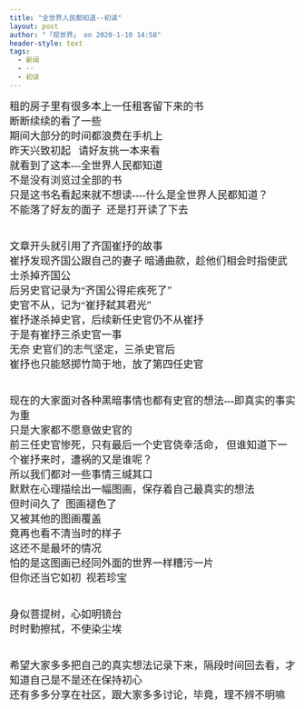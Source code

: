 ```yaml
---
title: "全世界人民都知道--初读"
layout: post
author: "「观世界」 on 2020-1-10 14:58"
header-style: text
tags:
  - 新闻
  - --
  - 初读
---
```


<head></head>
<body>
 <font face="微软雅黑"><font size="4">租的房子里有很多本上一任租客留下来的书 </font></font>
 <br> 
 <font face="微软雅黑"><font size="4">断断续续的看了一些</font></font>
 <br> 
 <font face="微软雅黑"><font size="4">期间大部分的时间都浪费在手机上</font></font>
 <br> 
 <font face="微软雅黑"><font size="4">昨天兴致初起&nbsp; &nbsp;请好友挑一本来看</font></font>
 <br> 
 <font face="微软雅黑"><font size="4">就看到了这本---全世界人民都知道</font></font>
 <br> 
 <font face="微软雅黑"><font size="4">不是没有浏览过全部的书&nbsp; &nbsp;</font></font>
 <br> 
 <font face="微软雅黑"><font size="4">只是这书名看起来就不想读----什么是全世界人民都知道？</font></font>
 <br> 
 <font face="微软雅黑"><font size="4">不能落了好友的面子&nbsp;&nbsp;还是打开读了下去</font></font>
 <br> 
 <font face="微软雅黑"><font size="4"><br> </font></font>
 <br> 
 <font face="微软雅黑"><font size="4">文章开头就引用了齐国崔抒的故事</font></font>
 <br> 
 <font face="微软雅黑"><font size="4">崔抒发现齐国公跟自己的妻子</font></font>
 <font face="微软雅黑"><font size="4">暗通曲款，趁他们相会时指使武士杀掉齐国公</font></font>
 <br> 
 <font face="微软雅黑"><font size="4">后另史官记录为“齐国公得疟疾死了”</font></font>
 <br> 
 <font face="微软雅黑"><font size="4">史官不从，记为“崔抒弑其君光” </font></font>
 <br> 
 <font face="微软雅黑"><font size="4">崔抒遂杀掉史官，后续新任史官仍不从崔抒</font></font>
 <br> 
 <font face="微软雅黑"><font size="4">于是有崔抒三杀史官一事</font></font>
 <br> 
 <font face="微软雅黑"><font size="4">无奈</font></font>
 <font face="微软雅黑"><font size="4">史官们的志气坚定，三杀史官后</font></font>
 <br> 
 <font face="微软雅黑"><font size="4">崔抒也只能怒掷竹简于地，放了第四任史官</font></font>
 <br> 
 <font face="微软雅黑"><font size="4"><br> </font></font>
 <br> 
 <font face="微软雅黑"><font size="4">现在的大家面对各种黑暗事情也都有史官的想法---即真实的事实为重</font></font>
 <br> 
 <font face="微软雅黑"><font size="4">只是大家都不愿意做史官的</font></font>
 <br> 
 <font face="微软雅黑"><font size="4">前三任史官惨死，只有最后一个史官侥幸活命，</font></font>
 <font face="微软雅黑"><font size="4">但谁知道下一个崔抒来时，遭祸的又是谁呢？</font></font>
 <br> 
 <font face="微软雅黑"><font size="4">所以我们都对一些事情三缄其口</font></font>
 <br> 
 <font face="微软雅黑"><font size="4">默默在心理描绘出一幅图画，保存着自己最真实的想法</font></font>
 <br> 
 <font face="微软雅黑"><font size="4">但时间久了&nbsp;&nbsp;图画褪色了 </font></font>
 <br> 
 <font face="微软雅黑"><font size="4">又被其他的图画覆盖</font></font>
 <br> 
 <font face="微软雅黑"><font size="4">竟再也看不清当时的样子</font></font>
 <br> 
 <font face="微软雅黑"><font size="4">这还不是最坏的情况&nbsp;&nbsp;</font></font>
 <br> 
 <font face="微软雅黑"><font size="4">怕的是这图画已经同外面的世界一样糟污一片</font></font>
 <br> 
 <font face="微软雅黑"><font size="4">但你还当它如初&nbsp;&nbsp;视若珍宝</font></font>
 <br> 
 <font face="微软雅黑"><font size="4"><br> </font></font>
 <br> 
 <font face="微软雅黑"><font size="4">身似菩提树，心如明镜台</font></font>
 <br> 
 <font face="微软雅黑"><font size="4">时时勤擦拭，不使染尘埃</font></font>
 <br> 
 <font face="微软雅黑"><font size="4"><br> </font></font>
 <br> 
 <font face="微软雅黑"><font size="4">希望大家多多把自己的真实想法记录下来，隔段时间回去看，才知道自己是不是还在保持初心</font></font>
 <br> 
 <font face="微软雅黑"><font size="4">还有多多分享在社区，跟大家多多讨论，毕竟，理不辨不明嘛</font></font>
 <br>
</body>


